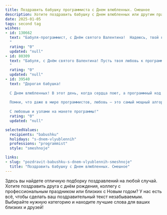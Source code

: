 ```yaml
---
title: Поздравить бабушку программиста с Днем влюбленных. Смешное
description: Хотите поздравить бабушку с Днем влюбленных или другим праздником? Наш ИИ создаст незабываемое поздравление, а вы обязательно выделитесь среди других.  
date: 2025-01-05
tags: second tag
wishes:
- id: 130662
  text: "Бабуля-программист, с Днём святого Валентина!  Надеюсь, твой код любви работает без багов и выдает только счастливые результаты!  Пусть твой сердечный алгоритм  работает на максимальной скорости, а  ошибка 404 – \"Любовь не найдена\" –  тебе неведома! 😉
  "
  rating: "0"
  updated: "null"
- id: 80309
  text: "Бабуля, с Днём святого Валентина! Пусть твоя любовь к программированию будет горячей, как код на Python, а сайты, которые ты создаёшь, работают без багов, как часы!  😁
  "
  rating: "0"
  updated: "null"
- id: 39540
  text: "Дорогая бабушка!
  
  С Днем влюбленных! В этот день, когда сердца поют, а программный код скомпилируется без ошибок, хочу пожелать тебе, чтобы твоя жизнь была как идеальная программа — без сбоев, с весёлым интерфейсом и огромным запасом лифта для души! Пусть каждый новый день будет как обновление со свежими фичами: новые эмоции, радости и неожиданные сюрпризы!
  
  Помни, что даже в мире программистов, любовь — это самый мощный алгоритм, который заслуживает быть в твоем коде жизни! Желаю, чтобы сердце всегда работало на «быстрой» скорости и радовало тебя своей стабильной работой!
  
  С любовью и узлами на макете программы!"
  rating: "0"
  updated: "null"

selectedValues:
  recipients: "babushku"
  holidays: "s-dnem-vlyublennih"
  professions: "programmist"
  style: "smeshnoje"

links:
- slug: "pozdravit-babushku-s-dnem-vlyublennih-smeshnoje"
  title: "Поздравить бабушку с Днем влюбленных. Смешное"
---
```


Здесь вы найдете отличную подборку поздравлений на любой случай.
Хотите поздравить друга с днём рождения, коллегу с профессиональным праздником или близких с Новым годом? У нас есть всё, чтобы сделать ваш поздравительный текст незабываемым. Выбирайте нужную категорию и находите лучшие слова для ваших близких и друзей!
